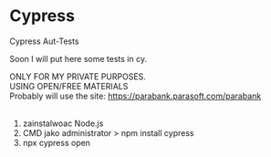 # Cypress
Cypress Aut-Tests


Soon I will put here some tests in cy.

ONLY FOR MY PRIVATE PURPOSES.<br>
USING OPEN/FREE MATERIALS <br>
Probably will use the site: https://parabank.parasoft.com/parabank
<br><br>
1. zainstalwoac  Node.js
2. CMD jako administrator > npm install cypress
3. npx cypress open
